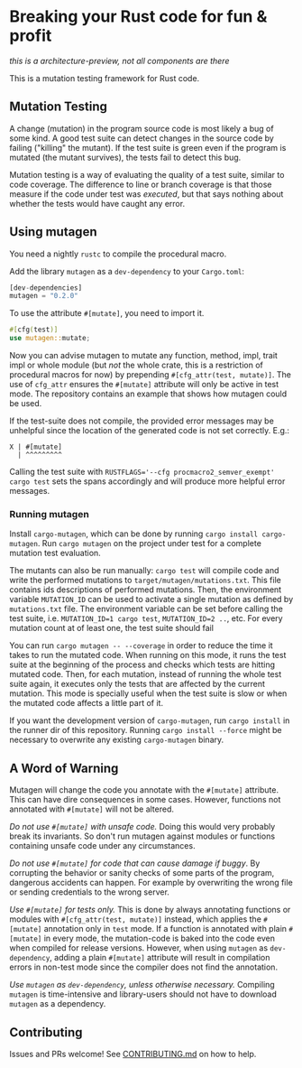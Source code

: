 # Breaking your Rust code for fun & profit

*this is a architecture-preview, not all components are there*

This is a mutation testing framework for Rust code.

## Mutation Testing

A change (mutation) in the program source code is most likely a bug of some kind. A good test suite can detect changes in the source code by failing ("killing" the mutant). If the test suite is green even if the program is mutated (the mutant survives), the tests fail to detect this bug.

Mutation testing is a way of evaluating the quality of a test suite, similar to code coverage.
The difference to line or branch coverage is that those measure if the code under test was *executed*, but that says nothing about whether the tests would have caught any error.

## Using mutagen

You need a nightly `rustc` to compile the procedural macro.

Add the library `mutagen` as a `dev-dependency` to your `Cargo.toml`:

```rust
[dev-dependencies]
mutagen = "0.2.0"
```

To use the attribute `#[mutate]`, you need to import it.

```rust
#[cfg(test)]
use mutagen::mutate;
```

Now you can advise mutagen to mutate any function, method, impl, trait impl or whole module (but *not* the whole crate, this is a restriction of procedural macros for now) by prepending `#[cfg_attr(test, mutate)]`. The use of `cfg_attr` ensures the `#[mutate]` attribute will only be active in test mode. The repository contains an example that shows how mutagen could be used.

If the test-suite does not compile, the provided error messages may be unhelpful since the location of the generated code is not set correctly. E.g.:

```
X | #[mutate]
  | ^^^^^^^^^
```  

Calling the test suite with `RUSTFLAGS='--cfg procmacro2_semver_exempt' cargo test` sets the spans accordingly and will produce more helpful error messages.

### Running mutagen

Install `cargo-mutagen`, which can be done by running `cargo install cargo-mutagen`. Run `cargo mutagen` on the project under test for a complete mutation test evaluation.

The mutants can also be run manually: `cargo test` will compile code and write the performed mutations to `target/mutagen/mutations.txt`. This file contains ids descriptions of performed mutations.
Then, the environment variable `MUTATION_ID` can be used to activate a single mutation as defined by `mutations.txt` file. The environment variable can be set before calling the test suite, i.e. `MUTATION_ID=1 cargo test`, `MUTATION_ID=2 ..`, etc. For every mutation count at of least one, the test suite should fail

You can run `cargo mutagen -- --coverage` in order to reduce the time it takes to run the mutated code. When running on this mode, it runs the test suite at the beginning of the process and checks which tests are hitting mutated code. Then, for each mutation, instead of running the whole test suite again, it executes only the tests that are affected by the current mutation. This mode is specially useful when the test suite is slow or when the mutated code affects a little part of it.

If you want the development version of `cargo-mutagen`, run `cargo install` in the runner dir of this repository. Running `cargo install --force` might be necessary to overwrite any existing `cargo-mutagen` binary.

## A Word of Warning

Mutagen will change the code you annotate with the `#[mutate]` attribute. This can have dire consequences in some cases. However, functions not annotated with `#[mutate]` will not be altered.

*Do not use `#[mutate]` with unsafe code.* Doing this would very probably break its invariants. So don't run mutagen against modules or functions containing unsafe code under any circumstances.

*Do not use `#[mutate]` for code that can cause damage if buggy*. By corrupting the behavior or sanity checks of some parts of the program, dangerous accidents can happen. For example by overwriting the wrong file or sending credentials to the wrong server.

*Use `#[mutate]` for tests only.* This is done by always annotating functions or modules with `#[cfg_attr(test, mutate)]` instead, which applies the `#[mutate]` annotation only in `test` mode. If a function is annotated with plain `#[mutate]` in every mode, the mutation-code is baked into the code even when compiled for release versions. However, when using `mutagen` as `dev-dependency`, adding a plain `#[mutate]` attribute will result in compilation errors in non-test mode since the compiler does not find the annotation.

*Use `mutagen` as `dev-dependency`, unless otherwise necessary.* Compiling `mutagen` is time-intensive and library-users should not have to download `mutagen` as a dependency.

## Contributing

Issues and PRs welcome! See [CONTRIBUTING.md](CONTRIBUTING.md) on how to help.

